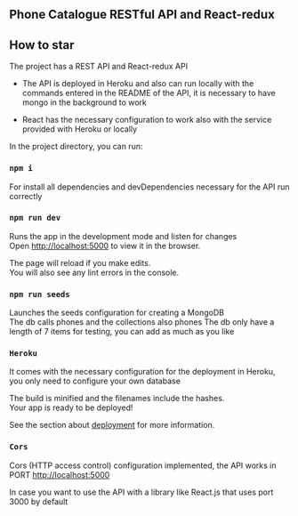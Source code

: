 ## Phone Catalogue RESTful API and React-redux

## How to star
The project has a REST API and React-redux
API
* The API is deployed in Heroku and also can run locally with the commands entered in the README of the API, it is necessary to have mongo in the background to work

* React has the necessary configuration to work also with the service provided with Heroku or locally

In the project directory, you can run:

### `npm i`

For install all dependencies and devDependencies necessary for the API run correctly

### `npm run dev`

Runs the app in the development mode and listen for changes<br />
Open [http://localhost:5000](http://localhost:5000) to view it in the browser.

The page will reload if you make edits.<br />
You will also see any lint errors in the console.

### `npm run seeds` 

Launches the seeds configuration for creating a MongoDB <br />
The db calls phones and the collections also phones
The db only have a length of 7 items for testing, you can add as much as you like

### `Heroku`

It comes with the necessary configuration for the deployment in Heroku, you only need to configure your own database

The build is minified and the filenames include the hashes.<br />
Your app is ready to be deployed!

See the section about [deployment](https://facebook.github.io/create-react-app/docs/deployment) for more information.

### `Cors`

Cors (HTTP access control) configuration implemented, the API works in PORT [http://localhost:5000](http://localhost:5000)

In case you want to use the API with a library like React.js that uses port 3000 by default
